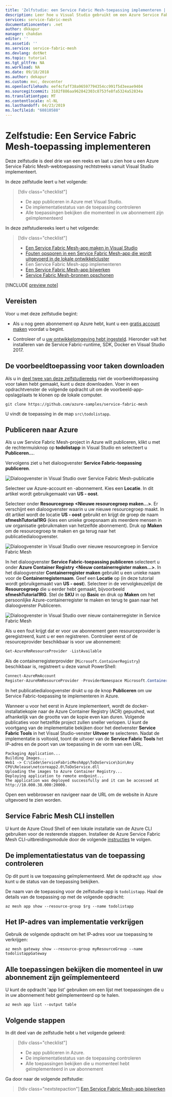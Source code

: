```yaml
---
title: 'Zelfstudie: een Service Fabric Mesh-toepassing implementeren | Microsoft Docs'
description: Leer hoe u Visual Studio gebruikt om een Azure Service Fabric Mesh-toepassing te publiceren die bestaat uit een ASP.NET Core-website die met een back-end-webservice communiceert.
services: service-fabric-mesh
documentationcenter: .net
author: dkkapur
manager: chakdan
editor: ''
ms.assetid: ''
ms.service: service-fabric-mesh
ms.devlang: dotNet
ms.topic: tutorial
ms.tgt_pltfrm: NA
ms.workload: NA
ms.date: 09/18/2018
ms.author: dekapur
ms.custom: mvc, devcenter
ms.openlocfilehash: eef4cfaff38a96597794354cc991f5d3eeae9404
ms.sourcegitcommit: 3102f886aa962842303c8753fe8fa5324a52834a
ms.translationtype: MT
ms.contentlocale: nl-NL
ms.lasthandoff: 04/23/2019
ms.locfileid: "60810588"
---
```

# <a name="tutorial-deploy-a-service-fabric-mesh-application"></a>Zelfstudie: Een Service Fabric Mesh-toepassing implementeren

Deze zelfstudie is deel drie van een reeks en laat u zien hoe u een Azure Service Fabric Mesh-webtoepassing rechtstreeks vanuit Visual Studio implementeert.

In deze zelfstudie leert u het volgende:
> [!div class="checklist"]
> * De app publiceren in Azure met Visual Studio.
> * De implementatiestatus van de toepassing controleren
> * Alle toepassingen bekijken die momenteel in uw abonnement zijn geïmplementeerd

In deze zelfstudiereeks leert u het volgende:
> [!div class="checklist"]
> * [Een Service Fabric Mesh-app maken in Visual Studio](service-fabric-mesh-tutorial-create-dotnetcore.md)
> * [Fouten opsporen in een Service Fabric Mesh-app die wordt uitgevoerd in de lokale ontwikkelcluster](service-fabric-mesh-tutorial-debug-service-fabric-mesh-app.md)
> * Een Service Fabric Mesh-app implementeren
> * [Een Service Fabric Mesh-app bijwerken](service-fabric-mesh-tutorial-upgrade.md)
> * [Service Fabric Mesh-bronnen opschonen](service-fabric-mesh-tutorial-cleanup-resources.md)

[!INCLUDE [preview note](./includes/include-preview-note.md)]

## <a name="prerequisites"></a>Vereisten

Voor u met deze zelfstudie begint:

* Als u nog geen abonnement op Azure hebt, kunt u een [gratis account maken](https://azure.microsoft.com/free/?WT.mc_id=A261C142F) voordat u begint.

* Controleer of u [uw ontwikkelomgeving hebt ingesteld](service-fabric-mesh-howto-setup-developer-environment-sdk.md). Hieronder valt het installeren van de Service Fabric-runtime, SDK, Docker en Visual Studio 2017.

## <a name="download-the-to-do-sample-application"></a>De voorbeeldtoepassing voor taken downloaden

Als u in [deel twee van deze zelfstudiereeks](service-fabric-mesh-tutorial-debug-service-fabric-mesh-app.md) niet de voorbeeldtoepassing voor taken hebt gemaakt, kunt u deze downloaden. Voer in een opdrachtvenster de volgende opdracht uit om de voorbeeld-app-opslagplaats te klonen op de lokale computer.

```
git clone https://github.com/azure-samples/service-fabric-mesh
```

U vindt de toepassing in de map `src\todolistapp`.

## <a name="publish-to-azure"></a>Publiceren naar Azure

Als u uw Service Fabric Mesh-project in Azure wilt publiceren, klikt u met de rechtermuisknop op **todolistapp** in Visual Studio en selecteert u **Publiceren...**.

Vervolgens ziet u het dialoogvenster **Service Fabric-toepassing publiceren**.

![Dialoogvenster in Visual Studio over Service Fabric Mesh-publicatie](./media/service-fabric-mesh-tutorial-deploy-dotnetcore/visual-studio-publish-dialog.png)

Selecteer uw Azure-account en -abonnement. Kies een **Locatie**. In dit artikel wordt gebruikgemaakt van **US - oost**.

Selecteer onder **Resourcegroep** **\<Nieuwe resourcegroep maken...>**. Er verschijnt een dialoogvenster waarin u uw nieuwe resourcegroep maakt. In dit artikel wordt de locatie **US - oost** gebruikt en krijgt de groep de naam **sfmeshTutorial1RG** (kies een unieke groepsnaam als meerdere mensen in uw organisatie gebruikmaken van hetzelfde abonnement).  Druk op **Maken** om de resourcegroep te maken en ga terug naar het publicatiedialoogvenster.

![Dialoogvenster in Visual Studio over nieuwe resourcegroep in Service Fabric Mesh](./media/service-fabric-mesh-tutorial-deploy-dotnetcore/visual-studio-publish-new-resource-group-dialog.png)

In het dialoogvenster **Service Fabric-toepassing publiceren** selecteert u onder **Azure Container Registry** **\<Nieuw containerregister maken...>**. In het dialoogvenster **Containerregister maken** gebruikt u een unieke naam voor de **Containerregisternaam**. Geef een **Locatie** op (in deze tutorial wordt gebruikgemaakt van **US - oost**). Selecteer in de vervolgkeuzelijst de **Resourcegroep** die u eerder hebt gemaakt, bijvoorbeeld **sfmeshTutorial1RG**. Stel de **SKU** in op **Basic** en druk op **Maken** om het persoonlijke Azure-containerregister te maken en terug te gaan naar het dialoogvenster Publiceren.

![Dialoogvenster in Visual Studio over nieuw containerregister in Service Fabric Mesh](./media/service-fabric-mesh-tutorial-deploy-dotnetcore/visual-studio-publish-new-container-registry-dialog.png)

Als u een fout krijgt dat er voor uw abonnement geen resourceprovider is geregistreerd, kunt u er een registreren. Controleer eerst of de resourceprovider beschikbaar is voor uw abonnement:

```Powershell
Get-AzureRmResourceProvider -ListAvailable
```

Als de containerregisterprovider (`Microsoft.ContainerRegistry`) beschikbaar is, registreert u deze vanuit PowerShell:

```Powershell
Connect-AzureRmAccount
Register-AzureRmResourceProvider -ProviderNamespace Microsoft.ContainerRegistry
```

In het publicatiedialoogvenster drukt u op de knop **Publiceren** om uw Service Fabric-toepassing te implementeren in Azure.

Wanneer u voor het eerst in Azure implementeert, wordt de docker-installatiekopie naar de Azure Container Registry (ACR) gepushed, wat afhankelijk van de grootte van de kopie even kan duren. Volgende publicaties voor hetzelfde project zullen sneller verlopen. U kunt de voortgang van de implementatie bekijken door het deelvenster **Service Fabric Tools** in het Visual Studio-venster **Uitvoer** te selecteren. Nadat de implementatie is voltooid, toont de uitvoer van de **Service Fabric Tools** het IP-adres en de poort van uw toepassing in de vorm van een URL.

```
Packaging Application...
Building Images...
Web1 -> C:\Code\ServiceFabricMeshApp\ToDoService\bin\Any CPU\Release\netcoreapp2.0\ToDoService.dll
Uploading the images to Azure Container Registry...
Deploying application to remote endpoint...
The application was deployed successfully and it can be accessed at http://10.000.38.000:20000.
```

Open een webbrowser en navigeer naar de URL om de website in Azure uitgevoerd te zien worden.

## <a name="set-up-service-fabric-mesh-cli"></a>Service Fabric Mesh CLI instellen

U kunt de Azure Cloud Shell of een lokale installatie van de Azure CLI gebruiken voor de resterende stappen. Installeer de Azure Service Fabric Mesh CLI-uitbreidingsmodule door de volgende [instructies](service-fabric-mesh-howto-setup-cli.md) te volgen.

## <a name="check-application-deployment-status"></a>De implementatiestatus van de toepassing controleren

Op dit punt is uw toepassing geïmplementeerd. Met de opdracht `app show` kunt u de status van de toepassing bekijken. 

De naam van de toepassing voor de zelfstudie-app is `todolistapp`. Haal de details van de toepassing op met de volgende opdracht:

```azurecli-interactive
az mesh app show --resource-group $rg --name todolistapp
```

## <a name="get-the-ip-address-of-your-deployment"></a>Het IP-adres van implementatie verkrijgen

Gebruik de volgende opdracht om het IP-adres voor uw toepassing te verkrijgen:
  
```azurecli-interactive
az mesh gateway show --resource-group myResourceGroup --name todolistappGateway
```

## <a name="see-all-applications-currently-deployed-to-your-subscription"></a>Alle toepassingen bekijken die momenteel in uw abonnement zijn geïmplementeerd

U kunt de opdracht 'app list' gebruiken om een lijst met toepassingen die u in uw abonnement hebt geïmplementeerd op te halen.

```azurecli-interactive
az mesh app list --output table
```

## <a name="next-steps"></a>Volgende stappen

In dit deel van de zelfstudie hebt u het volgende geleerd:
> [!div class="checklist"]
> * De app publiceren in Azure.
> * De implementatiestatus van de toepassing controleren
> * Alle toepassingen bekijken die u momenteel hebt geïmplementeerd in uw abonnement

Ga door naar de volgende zelfstudie:
> [!div class="nextstepaction"]
> [Een Service Fabric Mesh-app bijwerken](service-fabric-mesh-tutorial-upgrade.md)

[azure-cli-install]: https://docs.microsoft.com/cli/azure/install-azure-cli?view=azure-cli-latest
